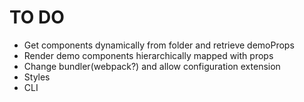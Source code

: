 # TO DO
- Get components dynamically from folder and retrieve demoProps
- Render demo components hierarchically mapped with props
- Change bundler(webpack?) and allow configuration extension
- Styles
- CLI
